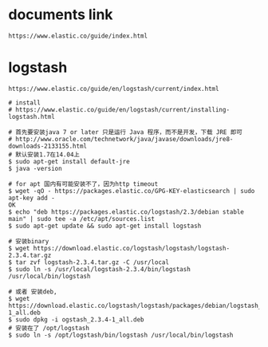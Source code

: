 # documents link

    https://www.elastic.co/guide/index.html

# logstash

    https://www.elastic.co/guide/en/logstash/current/index.html

    # install
    # https://www.elastic.co/guide/en/logstash/current/installing-logstash.html

    # 首先要安装java 7 or later 只是运行 Java 程序，而不是开发，下载 JRE 即可
    # http://www.oracle.com/technetwork/java/javase/downloads/jre8-downloads-2133155.html
    # 默认安装1.7在14.04上
    $ sudo apt-get install default-jre
    $ java -version

    # for apt 国内有可能安装不了，因为http timeout
    $ wget -qO - https://packages.elastic.co/GPG-KEY-elasticsearch | sudo apt-key add -
    OK
    $ echo "deb https://packages.elastic.co/logstash/2.3/debian stable main" | sudo tee -a /etc/apt/sources.list
    $ sudo apt-get update && sudo apt-get install logstash

    # 安装binary
    $ wget https://download.elastic.co/logstash/logstash/logstash-2.3.4.tar.gz
    $ tar zvf logstash-2.3.4.tar.gz -C /usr/local
    $ sudo ln -s /usr/local/logstash-2.3.4/bin/logstash /usr/local/bin/logstash

    # 或者 安装deb,
    $ wget https://download.elastic.co/logstash/logstash/packages/debian/logstash_2.3.4-1_all.deb
    $ sudo dpkg -i ogstash_2.3.4-1_all.deb
    # 安装在了 /opt/logstash
    $ sudo ln -s /opt/logstash/bin/logstash /usr/local/bin/logstash

    